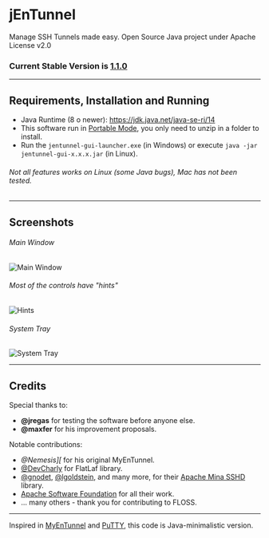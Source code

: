 # jEnTunnel

Manage SSH Tunnels made easy. Open Source Java project under Apache License v2.0

### Current Stable Version is [1.1.0](https://github.com/ggrandes/jentunnel/releases)

---

## Requirements, Installation and Running

* Java Runtime (8 o newer): https://jdk.java.net/java-se-ri/14
* This software run in [Portable Mode](https://en.wikipedia.org/wiki/Portable_application), you only need to unzip in a folder to install.
* Run the `jentunnel-gui-launcher.exe` (in Windows) or execute `java -jar jentunnel-gui-x.x.x.jar` (in Linux).

###### Not all features works on Linux (some Java bugs), Mac has not been tested.

---

## Screenshots

###### Main Window 

![Main Window](https://raw.github.com/ggrandes/jentunnel/master/jentunnel-gui/doc/main-window-screenshot.png "Main Window")

###### Most of the controls have "hints" 

![Hints](https://raw.github.com/ggrandes/jentunnel/master/jentunnel-gui/doc/hints-screenshot.png "Hints")

###### System Tray 

![System Tray](https://raw.github.com/ggrandes/jentunnel/master/jentunnel-gui/doc/system-tray-screenshot.png "System Tray")

---

## Credits

Special thanks to:

* **@jregas** for testing the software before anyone else.
* **@maxfer** for his improvement proposals.

Notable contributions:

* *@Nemesis][* for his original MyEnTunnel.
* [@DevCharly](https://github.com/DevCharly) for FlatLaf library.
* [@gnodet](https://github.com/gnodet), [@lgoldstein](https://github.com/lgoldstein), and many more, for their [Apache Mina SSHD](https://github.com/apache/mina-sshd/) library.
* [Apache Software Foundation](http://www.apache.org/foundation/) for all their work.
* ... many others - thank you for contributing to FLOSS.

---
Inspired in [MyEnTunnel](https://web.archive.org/web/20161029055944/http://nemesis2.qx.net/pages/MyEnTunnel) and [PuTTY](https://www.chiark.greenend.org.uk/~sgtatham/putty/), this code is Java-minimalistic version.

